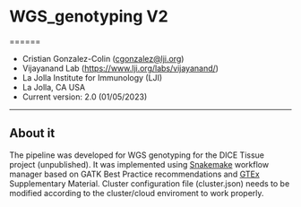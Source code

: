 # WGS_genotyping V2

======
* Cristian Gonzalez-Colin (cgonzalez@lji.org)
* Vijayanand Lab (https://www.lji.org/labs/vijayanand/)
* La Jolla Institute for Immunology (LJI)
* La Jolla, CA USA
* Current version: 2.0 (01/05/2023)
------

## About it

The pipeline was developed for WGS genotyping for the DICE Tissue project (unpublished). It was implemented using [Snakemake](https://snakemake.readthedocs.io/en/stable/) workflow manager based on GATK Best Practice recommendations and [GTEx](https://www.science.org/doi/10.1126/science.aaz1776) Supplementary Material. Cluster configuration file (cluster.json) needs to be modified according to the cluster/cloud enviroment to work properly.
